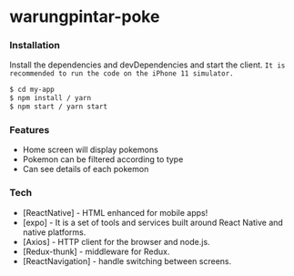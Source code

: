 # warungpintar-poke


### Installation

Install the dependencies and devDependencies and start the client. `It is recommended to run the code on the iPhone 11 simulator.`

```sh
$ cd my-app
$ npm install / yarn
$ npm start / yarn start
```

### Features
  - Home screen will display pokemons
  - Pokemon can be filtered according to type
  - Can see details of each pokemon


### Tech

* [ReactNative] - HTML enhanced for mobile apps!
* [expo] - It is a set of tools and services built around React Native and native platforms.
* [Axios] - HTTP client for the browser and node.js.
* [Redux-thunk] - middleware for Redux.
* [ReactNavigation] - handle switching between screens.
